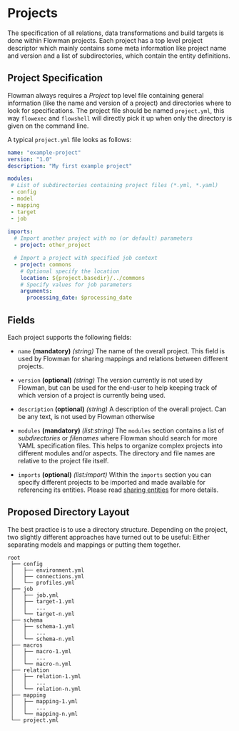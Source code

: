 # Projects

The specification of all relations, data transformations and build targets is done within Flowman projects. Each
project has a top level project descriptor which mainly contains some meta information like project name and
version and a list of subdirectories, which contain the entity definitions.


## Project Specification

Flowman always requires a *Project* top level file containing general information (like the name and version of a 
project) and directories where to look for specifications. The project file should be named `project.yml`, this way 
`flowexec` and `flowshell` will directly pick it up when only the directory is given on the command line.

A typical `project.yml` file looks as follows:

```yaml
name: "example-project"
version: "1.0"
description: "My first example project"

modules:
 # List of subdirectories containing project files (*.yml, *.yaml)
 - config
 - model
 - mapping
 - target
 - job
  
imports:
  # Import another project with no (or default) parameters
  - project: other_project 

  # Import a project with specified job context
  - project: commons
    # Optional specify the location
    location: ${project.basedir}/../commons
    # Specify values for job parameters
    arguments:
      processing_date: $processing_date
```

## Fields

Each project supports the following fields:

* `name` **(mandatory)** *(string)*
The name of the overall project. This field is used by Flowman for sharing mappings and relations between different 
projects. 

* `version` **(optional)** *(string)*
The version currently is not used by Flowman, but can be used for the end-user to help keeping track of which version 
of a project is currently being used.

* `description` **(optional)** *(string)*
A description of the overall project. Can be any text, is not used by Flowman otherwise

* `modules` **(mandatory)** *(list:string)*
The `modules` section contains a list of *subdirectories* or *filenames* where Flowman should search for more YAML 
specification files. This helps to organize complex projects into different modules and/or aspects. The directory and 
file names are relative to the project file itself.

* `imports` **(optional)** *(list:import)*
Within the `imports` section you can specify different projects to be imported and made available for referencing
its entities. Please read [sharing entities](../cookbook/sharing.md) for more details.


## Proposed Directory Layout

The best practice is to use a directory structure. Depending on the project, two slightly different approaches have
turned out to be useful: Either separating models and mappings or putting them together.
```
root
 ├── config
 │   ├── environment.yml
 │   ├── connections.yml
 │   └── profiles.yml
 ├── job
 │   ├── job.yml
 │   ├── target-1.yml
 │   │   ...
 │   └── target-n.yml
 ├── schema
 │   ├── schema-1.yml
 │   │   ...
 │   └── schema-n.yml
 ├── macros
 │   ├── macro-1.yml
 │   │   ...
 │   └── macro-n.yml
 ├── relation
 │   ├── relation-1.yml
 │   │   ...
 │   └── relation-n.yml
 ├── mapping
 │   ├── mapping-1.yml
 │   │   ...
 │   └── mapping-n.yml
 └── project.yml
```
